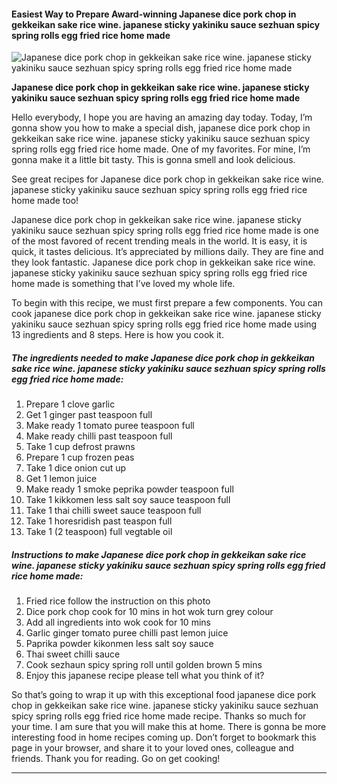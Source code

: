             

#### Easiest Way to Prepare Award-winning Japanese dice pork chop in gekkeikan sake rice wine. japanese sticky yakiniku sauce sezhuan spicy spring rolls egg fried rice home made

![Japanese dice pork chop in gekkeikan sake rice wine. japanese sticky yakiniku sauce sezhuan spicy spring rolls egg fried rice home made](https://img-global.cpcdn.com/recipes/5e5592a522ce7e20/751x532cq70/japanese-dice-pork-chop-in-gekkeikan-sake-rice-wine-japanese-sticky-yakiniku-sauce-sezhuan-spicy-sp-recipe-main-photo.jpg)

**Japanese dice pork chop in gekkeikan sake rice wine. japanese sticky yakiniku sauce sezhuan spicy spring rolls egg fried rice home made**

Hello everybody, I hope you are having an amazing day today. Today, I’m gonna show you how to make a special dish, japanese dice pork chop in gekkeikan sake rice wine. japanese sticky yakiniku sauce sezhuan spicy spring rolls egg fried rice home made. One of my favorites. For mine, I’m gonna make it a little bit tasty. This is gonna smell and look delicious.

See great recipes for Japanese dice pork chop in gekkeikan sake rice wine. japanese sticky yakiniku sauce sezhuan spicy spring rolls egg fried rice home made too!

Japanese dice pork chop in gekkeikan sake rice wine. japanese sticky yakiniku sauce sezhuan spicy spring rolls egg fried rice home made is one of the most favored of recent trending meals in the world. It is easy, it is quick, it tastes delicious. It’s appreciated by millions daily. They are fine and they look fantastic. Japanese dice pork chop in gekkeikan sake rice wine. japanese sticky yakiniku sauce sezhuan spicy spring rolls egg fried rice home made is something that I’ve loved my whole life.

To begin with this recipe, we must first prepare a few components. You can cook japanese dice pork chop in gekkeikan sake rice wine. japanese sticky yakiniku sauce sezhuan spicy spring rolls egg fried rice home made using 13 ingredients and 8 steps. Here is how you cook it.

##### The ingredients needed to make Japanese dice pork chop in gekkeikan sake rice wine. japanese sticky yakiniku sauce sezhuan spicy spring rolls egg fried rice home made:

1.  Prepare 1 clove garlic
2.  Get 1 ginger past teaspoon full
3.  Make ready 1 tomato puree teaspoon full
4.  Make ready chilli past teaspoon full
5.  Take 1 cup defrost prawns
6.  Prepare 1 cup frozen peas
7.  Take 1 dice onion cut up
8.  Get 1 lemon juice
9.  Make ready 1 smoke peprika powder teaspoon full
10.  Take 1 kikkomen less salt soy sauce teaspoon full
11.  Take 1 thai chilli sweet sauce teaspoon full
12.  Take 1 horesridish past teaspon full
13.  Take 1 (2 teaspoon) full vegtable oil

##### Instructions to make Japanese dice pork chop in gekkeikan sake rice wine. japanese sticky yakiniku sauce sezhuan spicy spring rolls egg fried rice home made:

1.  Fried rice follow the instruction on this photo
2.  Dice pork chop cook for 10 mins in hot wok turn grey colour
3.  Add all ingredients into wok cook for 10 mins
4.  Garlic ginger tomato puree chilli past lemon juice
5.  Paprika powder kikonmen less salt soy sauce
6.  Thai sweet chilli sauce
7.  Cook sezhaun spicy spring roll until golden brown 5 mins
8.  Enjoy this japanese recipe please tell what you think of it?

So that’s going to wrap it up with this exceptional food japanese dice pork chop in gekkeikan sake rice wine. japanese sticky yakiniku sauce sezhuan spicy spring rolls egg fried rice home made recipe. Thanks so much for your time. I am sure that you will make this at home. There is gonna be more interesting food in home recipes coming up. Don’t forget to bookmark this page in your browser, and share it to your loved ones, colleague and friends. Thank you for reading. Go on get cooking!

* * *